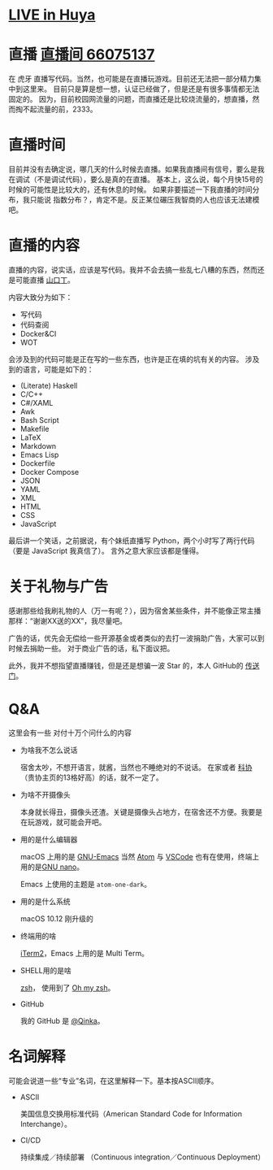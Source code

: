 [LIVE in Huya](http://www.yy.com/66075137)
===

# 直播 [直播间 66075137](http://www.yy.com/66075137)
在 虎牙 直播写代码。当然，也可能是在直播玩游戏。目前还无法把一部分精力集中到这里来。
目前只是算是想一想，认证已经做了，但是还是有很多事情都无法固定的。
因为，目前校园网流量的问题，而直播还是比较烧流量的，想直播，然而掏不起流量的前，2333。

# 直播时间
目前并没有去确定说，哪几天的什么时候去直播。如果我直播间有信号，要么是我在调试（不是调试代码），要么是真的在直播。
基本上，这么说，每个月快15号的时候的可能性是比较大的，还有休息的时候。
如果非要描述一下我直播的时间分布，我只能说 指数分布？，肯定不是。反正某位碾压我智商的人也应该无法建模吧。

# 直播的内容
直播的内容，说实话，应该是写代码。我并不会去搞一些乱七八糟的东西，然而还是可能直播 [山口丁](http://wot.kongzhong.com)。

内容大致分为如下：

* 写代码
* 代码查阅
* Docker&CI
* WOT

会涉及到的代码可能是正在写的一些东西，也许是正在填的坑有关的内容。
涉及到的语言，可能是如下的：

* (Literate) Haskell
* C/C++
* C#/XAML
* Awk
* Bash Script
* Makefile
* LaTeX
* Markdown
* Emacs Lisp
* Dockerfile
* Docker Compose 
* JSON
* YAML
* XML
* HTML
* CSS
* JavaScript

最后讲一个笑话，之前据说，有个妹纸直播写 Python，两个小时写了两行代码（要是 JavaScript 我真信了）。
言外之意大家应该都是懂得。

# 关于礼物与广告
感谢那些给我刷礼物的人（万一有呢？），因为宿舍某些条件，并不能像正常主播那样：“谢谢XX送的XX”，我尽量吧。

广告的话，优先会无偿给一些开源基金或者类似的去打一波捐助广告，大家可以到时候去捐助一些。
对于商业广告的话，私下面议把。

此外，我并不想指望直播赚钱，但是还是想骗一波 Star 的，本人 GitHub的 [传送门](https://github.com/qinka)。

# Q&A

这里会有一些 对付十万个问什么的内容

* 为啥我不怎么说话

	宿舍太吵，不想开语言，就酱，当然也不睡绝对的不说话。
	在家或者 [科协](http://www.sssta.org)（贵协主页的13格好高）的话，就不一定了。
	
* 为啥不开摄像头

	本身就长得丑，摄像头还渣。关键是摄像头占地方，在宿舍还不方便。我要是在玩游戏，就可能会开吧。

* 用的是什么编辑器

	macOS 上用的是 [GNU-Emacs](http://www.gnu.org/software/emacs/)
	当然 [Atom](https://atom.io/) 与 [VSCode](https://code.visualstudio.com/) 也有在使用，终端上用的是[GNU nano](https://www.nano-editor.org/)。
	
	Emacs 上使用的主题是 `atom-one-dark`。

* 用的是什么系统

	macOS 10.12 刚升级的
	
* 终端用的啥

	[iTerm2](http://iterm2.com/)，Emacs 上用的是 Multi Term。
	
* SHELL用的是啥

	[zsh](http://www.zsh.org)， 使用到了 [Oh my zsh](http://ohmyz.sh)。
	
* GitHub

	我的 GitHub 是 [\@Qinka](https://github.com/qinka)。
	
# 名词解释
可能会说道一些“专业”名词，在这里解释一下。基本按ASCII顺序。

* ASCII

	美国信息交换用标准代码（American Standard Code for Information Interchange）。
	
* CI/CD

	持续集成／持续部署 （Continuous integration／Continuous Deployment）
